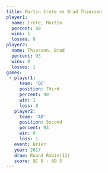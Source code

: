```yaml
---
title: Martin Crete vs Brad Thiessen
player1:              
  name: Crete, Martin 
  percent: 90         
  wins: 1             
  losses: 0           
player2:              
  name: Thiessen, Brad
  percent: 93         
  wins: 0             
  losses: 1           
games:
 - player1:         
     team: 'QC'     
     position: Third
     percent: 90    
     win: 1         
     loss: 0        
   player2:          
     team: 'AB'      
     position: Second
     percent: 93     
     win: 0          
     loss: 1         
   event: Brier         
   year: 2017           
   draw: Round Robin(11)
   score: QC 8 - AB 5   
---
```

